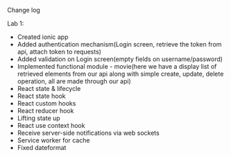 Change log

Lab 1: 
- Created ionic app
- Added authentication mechanism(Login screen, retrieve the token from api, attach token to requests)
- Added validation on Login screen(empty fields on username/password)
- Implemented functional module - movie(here we have a display list of retrieved elements from our api along with simple create, update, delete operation, all are made through our api)
- React state & lifecycle
- React state hook
- React custom hooks
- React reducer hook
- Lifting state up
- React use context hook
- Receive server-side notifications via web sockets
- Service worker for cache
- Fixed dateformat
